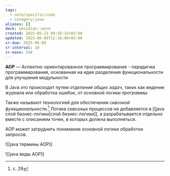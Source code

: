 ```yaml
---
tags:
  - note/specific/code
  - category/java
aliases: []
deck: obsidian::work
created: 2025-05-23 09:56:33+03:00
updated: 2025-06-06T12:16:06+03:00
sr-due: 2025-06-08
sr-interval: 10
sr-ease: 244
---
```


**AOP**
—
Аспектно-ориентированное программирование - парадигма программирования, основанная на идее разделения функциональности для улучшения модульности

В Java это происходит путем *отделения общих задач*, таких как ведение журнала или обработка ошибок, *от основной логики программы*

Также называют технологией для обеспечения *сквозной функциональности*.[^1] Логика сквозных процессов не добавляется в [[java слой бизнес-логики|слой бизнес-логики]], а разрабатывается *отдельно* вместе с описанием точек, в которых должна выполняться.

AOP может затруднить понимание основной логики обработки запросов.

![[java термины AOP]]

![[java виды AOP]]

[^1]: с. 29
